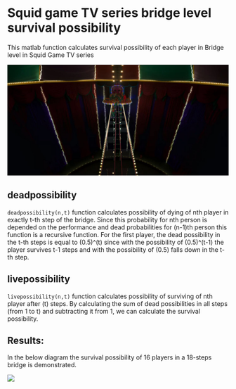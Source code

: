 # Squid game TV series bridge level survival possibility
 This matlab function calculates survival possibility of each player in Bridge level in Squid Game TV series 
 
 <p float="middle">
    <img src="Movie-scene.jpg" width="1200">
</p>
 
 ## deadpossibility
 ```deadpossibility(n,t)``` function calculates possibility of dying of nth player in exactly t-th step of the bridge.
 Since this probability for nth person is depended on the performance and dead probabilities for (n-1)th person this function is a recursive function.
 For the first player, the dead possibility in the t-th steps is equal to (0.5)^(t) since with the possibility of (0.5)^(t-1) the player survives t-1 steps and with the possibility of (0.5) falls down in the t-th step.
 
 ## livepossibility
  ```livepossibility(n,t)``` function calculates possibility of surviving of nth player after (t) steps.
 By calculating the sum of dead possibilities in all steps (from 1 to t) and subtracting it from 1, we can calculate the survival possibility.
 
 ## Results:
 In the below diagram the survival possibility of 16 players in a 18-steps bridge is demonstrated.
 
 <p float="middle">
    <img src="result.jpg" width="1200">
</p>

